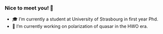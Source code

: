 ### Nice to meet you! 👋

- 🎓 I’m currently a student at University of Strasbourg in first year Phd. 
- 🔭 I’m currently working on polarization of quasar in the HWO era. 

